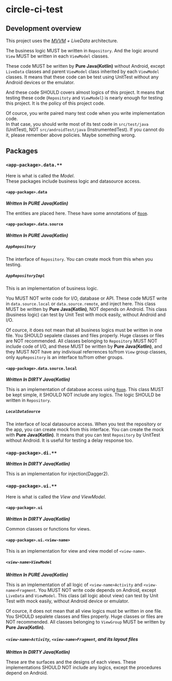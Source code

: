 # circle-ci-test

## Development overview

This project uses the [*MVVM*](https://en.wikipedia.org/wiki/Model%E2%80%93view%E2%80%93viewmodel) *+ LiveData* architecture.

The business logic MUST be written in `Repository`. And the logic around `View` MUST be written in each `ViewModel` classes.

These code MUST be written by **Pure Java(Kotlin)** without Android, except `LiveData` classes and parent `ViewModel` class inherited by each `ViewModel` classes.
It means that these code can be test using UnitTest without any Android devices or the emulator.

And these code SHOULD covers almost logics of this project.
It means that testing these code (`Repositoty` and `ViewModel`) is nearly enough for testing this project.
It is the policy of this project code.

Of cource, you write paired many test code when you write implementation code.  
In that case, you should write most of its test code in `src/test/java` (UnitTest), NOT `src/androidTest/java` (InstrumentedTest).
If you cannot do it, please remember above policies.
Maybe something wrong.

## Packages

### `<app-package>.data.**`

Here is what is called the *Model*.  
These packages include business logic and datasource access.

#### `<app-package>.data`

***Written In PURE Java(Kotlin)***

The entities are placed here. These have some annotations of [`Room`](https://developer.android.com/jetpack/androidx/releases/room).

#### `<app-package>.data.source`

***Written In PURE Java(Kotlin)***

##### `AppRepository`

The interface of `Repository`.
You can create mock from this when you testing.

##### `AppRepositoryImpl`

This is an implementation of business logic.

You MUST NOT write code for I/O, database or API.
These code MUST write in `data.source.local` or `data.source.remote`, and inject here.
This class MUST be written by **Pure Java(Kotlin)**, NOT depends on Android.
This class (business logic) can test by Unit Test with mock easily, without Android and I/O.

Of cource, it does not mean that all business logics must be written in one file.
You SHOULD sepalete classes and files properly. Huge classes or files are NOT recommended.
All classes belonging to `Repository` MUST NOT include code of I/O, and these MUST be written by **Pure Java(Kotlin)**, and they MUST NOT have any indivisual referrences to/from `View` group classes, only `AppRepository` is an interface to/from other groups.

#### `<app-package>.data.source.local`

***Written In DIRTY Java(Kotlin)***

This is an implementation of database access using [`Room`](https://developer.android.com/jetpack/androidx/releases/room).
This class MUST be kept simple, it SHOULD NOT include any logics.
The logic SHOULD be written in `Repository`.

##### `LocalDataSource`

The interface of local datasource access.
When you test the repository or the app, you can create mock from this interface.
You can create the mock with **Pure Java(Kotlin)**. It means that you can test `Repository` by UnitTest without Android.
It is useful for testing a delay response too.

### `<app-package>.di.**`

***Written In DIRTY Java(Kotlin)***

This is an implementation for injection(Dagger2).

### `<app-package>.ui.**`

Here is what is called the *View and ViewModel*.

#### `<app-package>.ui`

***Written In DIRTY Java(Kotlin)***

Common classes or functions for views.

#### `<app-package>.ui.<view-name>`

This is an implementation for view and view model of `<view-name>`.

##### `<view-name>ViewModel`

***Written In PURE Java(Kotlin)***

This is an implementation of all logic of `<view-name>Activity` and `<view-name>Fragment`.
You MUST NOT write code depends on Android, except `LiveData` and `ViewModel`.
This class (all logic about view) can test by Unit Test with mock easily, without Android device or emulator.

Of cource, it does not mean that all view logics must be written in one file.
You SHOULD sepalete classes and files properly. Huge classes or files are NOT recommended.
All classes belonging to `ViewGroup` MUST be written by **Pure Java(Kotlin)**.

##### `<view-name>Activity`, `<view-name>Fragment`, and its layout files

***Written In DIRTY Java(Kotlin)***

These are the surfaces and the designs of each views. These implementations SHOULD NOT include any logics, except the procedures depend on Android.
